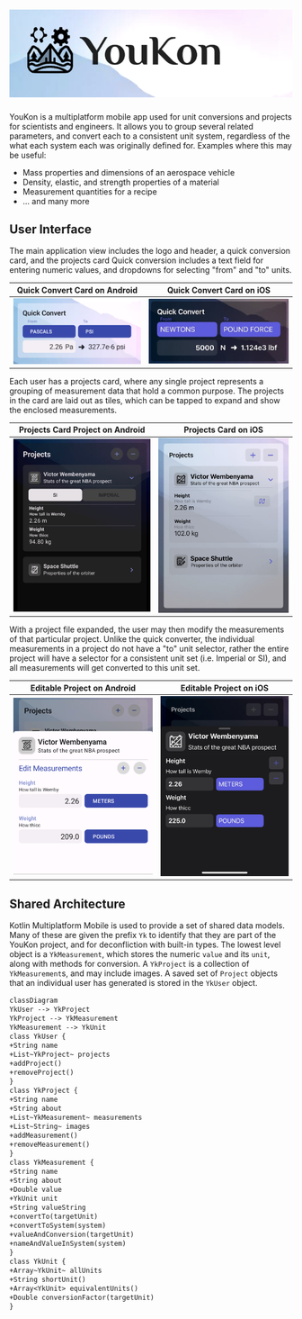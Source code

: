 # ![YouKon](assets/youkon_github_header.png)

YouKon is a multiplatform mobile app used for unit conversions and projects for scientists and engineers.
It allows you to group several related parameters, and convert each to a consistent unit system, regardless of the what each system each was originally defined for.
Examples where this may be useful:
- Mass properties and dimensions of an aerospace vehicle
- Density, elastic, and strength properties of a material
- Measurement quantities for a recipe
- ... and many more


## User Interface

The main application view includes the logo and header, a quick conversion card, and the projects card
Quick conversion includes a text field for entering numeric values, and dropdowns for selecting "from" and "to" units.

| Quick Convert Card on Android                     | Quick Convert Card on iOS                         |
|---------------------------------------------------|---------------------------------------------------|
| ![Android Quick Convert](assets/quickConvert.png) | ![iOS Quick Convert](assets/quickConvert-ios.jpg) |

Each user has a projects card, where any single project represents a grouping of measurement data that hold a common purpose.
The projects in the card are laid out as tiles, which can be tapped to expand and show the enclosed measurements. 

| Projects Card Project on Android                            | Projects Card on iOS                                |
|-------------------------------------------------------------|---------------------------------------------------------|
|  ![Android Projects Card](assets/projectsCard-android.jpg) | ![iOS Projects Card](assets/projectsCard-ios.jpg)       |

With a project file expanded, the user may then modify the measurements of that particular project.
Unlike the quick converter, the individual measurements in a project do not have a "to" unit selector, rather the entire project will have a selector for a consistent unit set (i.e. Imperial or SI), and all measurements will get converted to this unit set.

| Editable Project on Android                                     | Editable Project  on iOS                                |
|-----------------------------------------------------------------|---------------------------------------------------------|
| ![Android Editable Project](assets/editableProject-android.png) | ![iOS Editable Project](assets/editableProject-ios.jpg) |

## Shared Architecture

Kotlin Multiplatform Mobile is used to provide a set of shared data models.
Many of these are given the prefix `Yk` to identify that they are part of the YouKon project, and for deconfliction with built-in types.
The lowest level object is a `YkMeasurement`, which stores the numeric `value` and its `unit`, along with methods for conversion.
A `YkProject` is a collection of `YkMeasurement`s, and may include images.
A saved set of `Project` objects that an individual user has generated is stored in the `YkUser` object.

```mermaid
classDiagram
YkUser --> YkProject
YkProject --> YkMeasurement
YkMeasurement --> YkUnit
class YkUser {
+String name
+List~YkProject~ projects
+addProject()
+removeProject()
}
class YkProject {
+String name
+String about
+List~YkMeasurement~ measurements
+List~String~ images
+addMeasurement()
+removeMeasurement()
}
class YkMeasurement {
+String name
+String about
+Double value
+YkUnit unit
+String valueString
+convertTo(targetUnit)
+convertToSystem(system)
+valueAndConversion(targetUnit)
+nameAndValueInSystem(system)
}
class YkUnit {
+Array~YkUnit~ allUnits
+String shortUnit()
+Array<YkUnit> equivalentUnits()
+Double conversionFactor(targetUnit)
}
```
